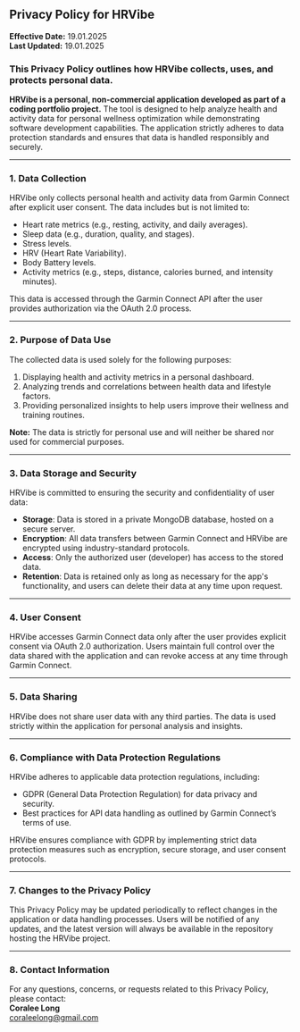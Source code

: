 ## Privacy Policy for HRVibe

**Effective Date:** 19.01.2025  
**Last Updated:** 19.01.2025

### This Privacy Policy outlines how HRVibe collects, uses, and protects personal data.

**HRVibe is a personal, non-commercial application developed as part of a
coding portfolio project.** The tool is designed to help analyze health and
activity data for personal wellness optimization while demonstrating software development capabilities. The application strictly adheres to data protection standards and ensures that data is handled responsibly and securely.

---

### **1. Data Collection**
HRVibe only collects personal health and activity data from Garmin Connect after explicit user consent. The data includes but is not limited to:
- Heart rate metrics (e.g., resting, activity, and daily averages).
- Sleep data (e.g., duration, quality, and stages).
- Stress levels.
- HRV (Heart Rate Variability).
- Body Battery levels.
- Activity metrics (e.g., steps, distance, calories burned, and intensity minutes).

This data is accessed through the Garmin Connect API after the user provides authorization via the OAuth 2.0 process.

---

### **2. Purpose of Data Use**
The collected data is used solely for the following purposes:
1. Displaying health and activity metrics in a personal dashboard.
2. Analyzing trends and correlations between health data and lifestyle factors.
3. Providing personalized insights to help users improve their wellness and training routines.

**Note:** The data is strictly for personal use and will neither be shared nor used for commercial purposes.

---

### **3. Data Storage and Security**
HRVibe is committed to ensuring the security and confidentiality of user data:
- **Storage**: Data is stored in a private MongoDB database, hosted on a secure server.
- **Encryption**: All data transfers between Garmin Connect and HRVibe are encrypted using industry-standard protocols.
- **Access**: Only the authorized user (developer) has access to the stored data.
- **Retention**: Data is retained only as long as necessary for the app's functionality, and users can delete their data at any time upon request.

---

### **4. User Consent**
HRVibe accesses Garmin Connect data only after the user provides explicit consent via OAuth 2.0 authorization. Users maintain full control over the data shared with the application and can revoke access at any time through Garmin Connect.

---

### **5. Data Sharing**
HRVibe does not share user data with any third parties. The data is used strictly within the application for personal analysis and insights.

---

### **6. Compliance with Data Protection Regulations**
HRVibe adheres to applicable data protection regulations, including:
- GDPR (General Data Protection Regulation) for data privacy and security.
- Best practices for API data handling as outlined by Garmin Connect’s terms of use.

HRVibe ensures compliance with GDPR by implementing strict data protection measures such as encryption, secure storage, and user consent protocols.

---

### **7. Changes to the Privacy Policy**
This Privacy Policy may be updated periodically to reflect changes in the application or data handling processes. Users will be notified of any updates, and the latest version will always be available in the repository hosting the HRVibe project.

---

### **8. Contact Information**
For any questions, concerns, or requests related to this Privacy Policy, please contact:  
**Coralee Long**  
coraleelong@gmail.com



